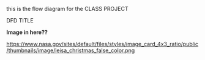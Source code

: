 this is the flow diagram for the CLASS PROJECT

DFD TITLE 

**Image in here??**

https://www.nasa.gov/sites/default/files/styles/image_card_4x3_ratio/public/thumbnails/image/leisa_christmas_false_color.png
